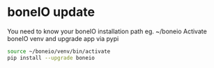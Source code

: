 # boneIO update

You need to know your boneIO installation path eg. ~/boneio
Activate boneIO venv and upgrade app via pypi

```bash
source ~/boneio/venv/bin/activate
pip install --upgrade boneio
```
